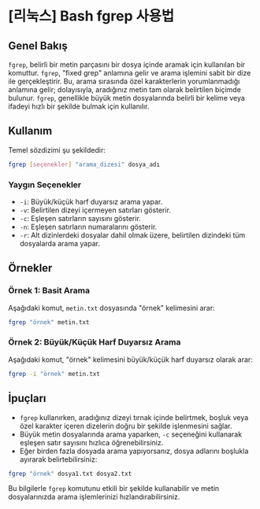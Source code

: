 # [리눅스] Bash fgrep 사용법

## Genel Bakış
`fgrep`, belirli bir metin parçasını bir dosya içinde aramak için kullanılan bir komuttur. `fgrep`, "fixed grep" anlamına gelir ve arama işlemini sabit bir dize ile gerçekleştirir. Bu, arama sırasında özel karakterlerin yorumlanmadığı anlamına gelir; dolayısıyla, aradığınız metin tam olarak belirtilen biçimde bulunur. `fgrep`, genellikle büyük metin dosyalarında belirli bir kelime veya ifadeyi hızlı bir şekilde bulmak için kullanılır.

## Kullanım
Temel sözdizimi şu şekildedir:

```bash
fgrep [seçenekler] "arama_dizesi" dosya_adı
```

### Yaygın Seçenekler
- `-i`: Büyük/küçük harf duyarsız arama yapar.
- `-v`: Belirtilen dizeyi içermeyen satırları gösterir.
- `-c`: Eşleşen satırların sayısını gösterir.
- `-n`: Eşleşen satırların numaralarını gösterir.
- `-r`: Alt dizinlerdeki dosyalar dahil olmak üzere, belirtilen dizindeki tüm dosyalarda arama yapar.

## Örnekler
### Örnek 1: Basit Arama
Aşağıdaki komut, `metin.txt` dosyasında "örnek" kelimesini arar:

```bash
fgrep "örnek" metin.txt
```

### Örnek 2: Büyük/Küçük Harf Duyarsız Arama
Aşağıdaki komut, "örnek" kelimesini büyük/küçük harf duyarsız olarak arar:

```bash
fgrep -i "örnek" metin.txt
```

## İpuçları
- `fgrep` kullanırken, aradığınız dizeyi tırnak içinde belirtmek, boşluk veya özel karakter içeren dizelerin doğru bir şekilde işlenmesini sağlar.
- Büyük metin dosyalarında arama yaparken, `-c` seçeneğini kullanarak eşleşen satır sayısını hızlıca öğrenebilirsiniz.
- Eğer birden fazla dosyada arama yapıyorsanız, dosya adlarını boşlukla ayırarak belirtebilirsiniz:

```bash
fgrep "örnek" dosya1.txt dosya2.txt
```

Bu bilgilerle `fgrep` komutunu etkili bir şekilde kullanabilir ve metin dosyalarınızda arama işlemlerinizi hızlandırabilirsiniz.